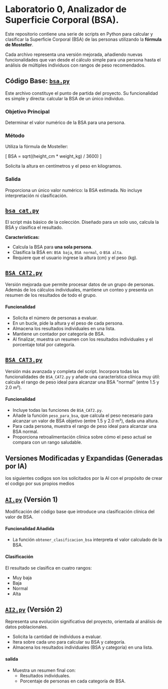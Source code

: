 # Laboratorio 0, Analizador de Superficie Corporal (BSA).
Este repositorio contiene una serie de scripts en Python para calcular y clasificar la Superficie Corporal (BSA) de las personas utilizando la **fórmula de Mosteller**.

Cada archivo representa una versión mejorada, añadiendo nuevas funcionalidades que van desde el cálculo simple para una persona hasta el análisis de múltiples individuos con rangos de peso recomendados.

## Código Base: [`bsa.py`](bsa.py)

Este archivo constituye el punto de partida del proyecto. Su funcionalidad es simple y directa: calcular la BSA de un único individuo.

### Objetivo Principal
Determinar el valor numérico de la BSA para una persona.

### Método
Utiliza la fórmula de Mosteller:

\[
    BSA = sqrt((height_cm * weight_kg) / 3600)
\]

Solicita la altura en centímetros y el peso en kilogramos.

###  Salida
Proporciona un único valor numérico: la BSA estimada. No incluye interpretación ni clasificación.



## [`bsa_cat.py`](bsa_cat.py)
El script más básico de la colección. Diseñado para un solo uso, calcula la BSA y clasifica el resultado.

**Características:**
* Calcula la BSA para **una sola persona**.
* Clasifica la BSA en: `BSA baja`, `BSA normal`, o `BSA alta`.
* Requiere que el usuario ingrese la altura (cm) y el peso (kg).


## [`BSA_CAT2.py`](BSA_CAT2.py)

Versión mejorada que permite procesar datos de un grupo de personas. Además de los cálculos individuales, mantiene un conteo y presenta un resumen de los resultados de todo el grupo.

#### Funcionalidad
- Solicita el número de personas a evaluar.
- En un bucle, pide la altura y el peso de cada persona.
- Almacena los resultados individuales en una lista.
- Mantiene un contador por categoría de BSA.
- Al finalizar, muestra un resumen con los resultados individuales y el porcentaje total por categoría.


##  [`BSA_CAT3.py`](BSA_CAT3.py)

Versión más avanzada y completa del script. Incorpora todas las funcionalidades de `BSA_CAT2.py` y añade una característica clínica muy útil: calcula el rango de peso ideal para alcanzar una BSA "normal" (entre 1.5 y 2.0 m²).

#### Funcionalidad
- Incluye todas las funciones de `BSA_CAT2.py`.
- Añade la función `peso_para_bsa`, que calcula el peso necesario para alcanzar un valor de BSA objetivo (entre 1.5 y 2.0 m²), dada una altura.
- Para cada persona, muestra el rango de peso ideal para alcanzar una BSA normal.
- Proporciona retroalimentación clínica sobre cómo el peso actual se compara con un rango saludable.

##  Versiones Modificadas y Expandidas (Generadas por IA)

los siguientes codigos son los solicitados por la AI con el propósito de crear el codigo por sus propios medios


##  [`AI.py`](AI.py) (Versión 1)

Modificación del código base que introduce una clasificación clínica del valor de BSA.

#### Funcionalidad Añadida
- La función `obtener_clasificacion_bsa` interpreta el valor calculado de la BSA.

####  Clasificación
El resultado se clasifica en cuatro rangos:
- Muy baja
- Baja
- Normal
- Alta

##  [`AI2.py`](AI.py) (Versión 2)

Representa una evolución significativa del proyecto, orientada al análisis de datos poblacionales.

- Solicita la cantidad de individuos a evaluar.
- Itera sobre cada uno para calcular su BSA y categoría.
- Almacena los resultados individuales (BSA y categoría) en una lista.

####  salida 
- Muestra un resumen final con:
  - Resultados individuales.
  - Porcentaje de personas en cada categoría de BSA.

